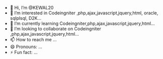 - 👋 Hi, I’m @KEWAL20
- 👀 I’m interested in Codeingniter ,php,ajax,javascript,jquery,html, oracle, sqlplsql, D2K...
- 🌱 I’m currently learning Codeingniter,php,ajax,javascript,jquery,html...
- 💞️ I’m looking to collaborate on Codeingniter ,php,ajax,javascript,jquery,html...
- 📫 How to reach me ...
- 😄 Pronouns: ...
- ⚡ Fun fact: ...

<!---
KEWAL20/KEWAL20 is a ✨ special ✨ repository because its `README.md` (this file) appears on your GitHub profile.
You can click the Preview link to take a look at your changes.
--->
